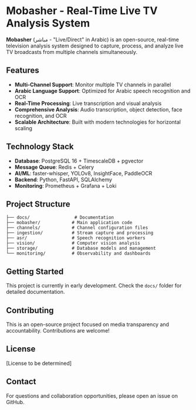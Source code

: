 # Mobasher - Real-Time Live TV Analysis System

**Mobasher** (مباشر - "Live/Direct" in Arabic) is an open-source, real-time television analysis system designed to capture, process, and analyze live TV broadcasts from multiple channels simultaneously.

## Features

- **Multi-Channel Support**: Monitor multiple TV channels in parallel
- **Arabic Language Support**: Optimized for Arabic speech recognition and OCR
- **Real-Time Processing**: Live transcription and visual analysis
- **Comprehensive Analysis**: Audio transcription, object detection, face recognition, and OCR
- **Scalable Architecture**: Built with modern technologies for horizontal scaling

## Technology Stack

- **Database**: PostgreSQL 16 + TimescaleDB + pgvector
- **Message Queue**: Redis + Celery
- **AI/ML**: faster-whisper, YOLOv8, InsightFace, PaddleOCR
- **Backend**: Python, FastAPI, SQLAlchemy
- **Monitoring**: Prometheus + Grafana + Loki

## Project Structure

```
├── docs/                 # Documentation
├── mobasher/            # Main application code
├── channels/            # Channel configuration files
├── ingestion/           # Stream capture and processing
├── asr/                 # Speech recognition workers
├── vision/              # Computer vision analysis
├── storage/             # Database models and management
└── monitoring/          # Observability and dashboards
```

## Getting Started

This project is currently in early development. Check the `docs/` folder for detailed documentation.

## Contributing

This is an open-source project focused on media transparency and accountability. Contributions are welcome!

## License

[License to be determined]

## Contact

For questions and collaboration opportunities, please open an issue on GitHub.
